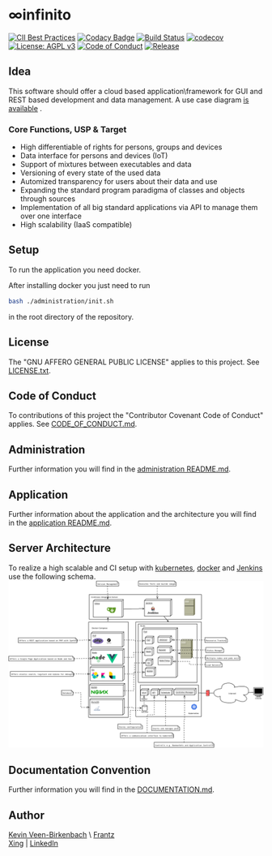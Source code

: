 # ∞infinito
[![CII Best Practices](https://bestpractices.coreinfrastructure.org/projects/2448/badge)](https://bestpractices.coreinfrastructure.org/projects/2448)
[![Codacy Badge](https://api.codacy.com/project/badge/Grade/2754e42b5db4404798c13d1cf871dac3)](https://app.codacy.com/app/KevinFrantz/infinito?utm_source=github.com&utm_medium=referral&utm_content=KevinFrantz/infinito&utm_campaign=Badge_Grade_Dashboard)
[![Build Status](https://travis-ci.org/KevinFrantz/infinito.svg?branch=master)](https://travis-ci.org/KevinFrantz/infinito) [![codecov](https://codecov.io/gh/KevinFrantz/infinito/branch/master/graph/badge.svg)](https://codecov.io/gh/KevinFrantz/infinito) [![License: AGPL v3](https://img.shields.io/badge/License-AGPL%20v3-blue.svg)](https://www.gnu.org/licenses/agpl-3.0) [![Code of Conduct](https://img.shields.io/badge/%E2%9D%A4-code%20of%20conduct-blue.svg?style=flat)](https://github.com/KevinFrantz/infinito/blob/master/CODE_OF_CONDUCT.md) [![Release](https://img.shields.io/badge/Release-Pre--Alpha--Release-red.svg)](https://en.wikipedia.org/wiki/Software_release_life_cycle)


## Idea

This software should offer a cloud based application\\framework for GUI and REST based development and data management. A use case diagram [is available](.meta/use-case-brainstorming.png) .
### Core Functions, USP & Target
- High differentiable of rights for persons, groups and devices
- Data interface for persons and devices (IoT)
- Support of mixtures between executables and data
- Versioning of every state of the used data
- Automized transparency for users about their data and use
- Expanding the standard program paradigma of classes and objects through sources
- Implementation of all big standard applications via API to manage them over one interface
- High scalability (IaaS compatible)

## Setup
To run the application you need docker.

After installing docker you just need to run
```bash
bash ./administration/init.sh
```
in the root directory of the repository.

## License
The "GNU AFFERO GENERAL PUBLIC LICENSE" applies to this project. See [LICENSE.txt](./LICENSE.txt).

## Code of Conduct
To contributions of this project the "Contributor Covenant Code of Conduct" applies. See [CODE_OF_CONDUCT.md](./CODE_OF_CONDUCT.md).

## Administration
Further information you will find in the [administration README.md](./administration/README.md).

## Application
Further information about the application and the architecture you will find in the [application README.md](./application/README.md).

## Server Architecture
To realize a high scalable and CI setup with [kubernetes](https://kubernetes.io/), [docker](https://www.docker.com/) and [Jenkins](https://jenkins.io/) use the following schema.
![Server Architecture](.meta/container-server-architecture.png)

## Documentation Convention
Further information you will find in the [DOCUMENTATION.md](./DOCUMENTATION_CONVENTION.md).

## Author
[Kevin Veen-Birkenbach](kevin@veen.world) \\ [Frantz](mail@Kevin-Frantz.de) <br />
 [Xing](https://www.xing.com/profile/Kevin_Frantz2/) | [LinkedIn](https://www.linkedin.com/in/kevinfrantz/)
